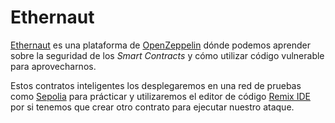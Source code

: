 # Ethernaut

[Ethernaut](https://ethernaut.openzeppelin.com/) es una plataforma de [OpenZeppelin](https://www.openzeppelin.com/) dónde podemos aprender sobre la seguridad de los _Smart Contracts_ y cómo utilizar código vulnerable para aprovecharnos.

Estos contratos inteligentes los desplegaremos en una red de pruebas como [Sepolia](https://sepolia.etherscan.io/) para prácticar y utilizaremos el editor de código [Remix IDE](https://remix.ethereum.org/) por si tenemos que crear otro contrato para ejecutar nuestro ataque.
